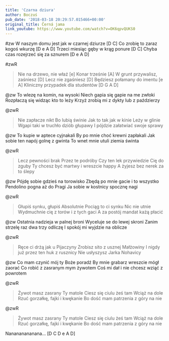 ```yaml
---
title: 'Czarna dziura'
author: Boczuś
pub_date: '2018-03-18 20:29:57.015466+00:00'
original_title: Černá jama
link_youtube: https://www.youtube.com/watch?v=OK6qpvQUKS0
---
```


#zw
W naszym domu jest jak w czarnej dziurze [D C]
Co zrobię to zaraz kogoś wkurzę [D e A D]
Trzeci miesiąc gęby w krąg ponure [D C]
Chyba czas rozejrzeć się za sznurem [D e A D]

#zwR
>Nie na drzewo, nie właź [e]
>Konar trześnie [A]
>W grunt przywalisz, zaśniesz [D]
>Lecz nie zgaśniesz [D]
>Będziesz połamany do imentu [e A]
>Kliniczny przypadek dla studentów [D G A D]

@zw
To wlezę na komin, na wysoki
Niech gapia się gapie na me zwłoki
Rozpłaczą się widząc kto to leży
Krzyż zrobią mi z dykty lub z paździerzy

@zwR
>Nie zapłacze nikt
>Bo lubią świnie
>Jak to tak jak w kinie
>Leży w glinie
>Wgapi taki w truchło dziób głupawy
>I pójdzie załatwiać swoje sprawy

@zw
To kupie w aptece cyjnakali
By po mnie choć krewni zapłakali
Jak sobie ten napój golnę z gwinta
To wnet mnie utuli ziemia świnta

@zwR
>Lecz pewności brak 
>Przez te podróby
>Czy ten lek przywiedzie
>Cię do zguby
>Ty chcesz być martwy i wreszcie happy
>A żyjesz bez nerek za to ślepy

@zw
Pójdę sobie gdzieś na torowisko
Zbędą po mnie gacie i to wszystko
Pendolino pogna aż do Pragi
Ja sobie w kostnicy spocznę nagi

@zwR
>Głupiś synku, głupiś 
>Absolutnie
>Pociąg to ci synku
>Nic nie utnie
>Wydmuchnie cię z torów i z tych gaci
>A za postój mandat każą płacić

@zw
Ostatnia nadzieja w palnej broni
Wyceluje se do lewej skroni
Zanim strzelę raz dwa trzy odliczę
I spokój mi wyjdzie na oblicze

@zwR
>Ręce ci drżą jak u 
>Pijaczyny
>Zrobisz sito z usznej
>Małżowiny
>I nigdy już przez ten huk z rusznicy
>Nie usłyszysz Jarka Nohavicy

@zw
Co mam czynić mój ty Boże poradź
By mnie grabarz wreszcie mógł zaorać
Co robić z zasranym mym żywotem
Coś mi dał i nie chcesz wziąć z powrotem

@zwR
>Żywot masz zasrany
>Ty matole
>Ciesz się ciulu żeś tam 
>Wciąż na dole
>Rzuć gorzałkę, fajki i kwękanie
>Bo dość mam patrzenia z góry na nie

@zwR
>Żywot masz zasrany
>Ty matole
>Ciesz się ciulu żeś tam 
>Wciąż na dole
>Rzuć gorzałkę, fajki i kwękanie
>Bo dość mam patrzenia z góry na nie

Nanananananana... [D C D e A D]